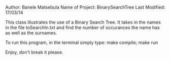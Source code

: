 Author: Banele Matsebula
Name of Project: BinarySearchTree
Last Modified: 17/03/14

This class illustrates the use of a Binary Search Tree.
It takes in the names in the file toSearchIn.txt and find the number of occurances the name has as well as the surnames.

To run this program, in the terminal simply type: make compile; make run

Enjoy, don't break it please.
